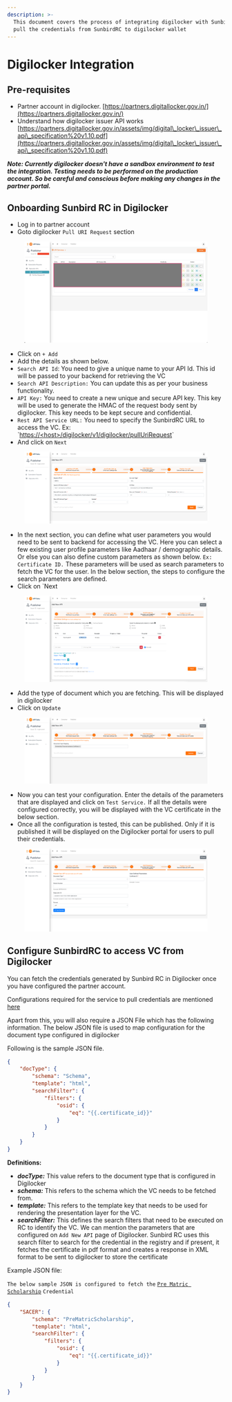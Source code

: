 ```yaml
---
description: >-
  This document covers the process of integrating digilocker with SunbirdRC, to
  pull the credentials from SunbirdRC to digilocker wallet
---
```


# Digilocker Integration

## Pre-requisites

* Partner account in digilocker. [https://partners.digitallocker.gov.in/](https://partners.digitallocker.gov.in/)
* Understand how digilocker issuer API works [https://partners.digitallocker.gov.in/assets/img/digital\_locker\_issuer\_api\_specification%20v1.10.pdf](https://partners.digitallocker.gov.in/assets/img/digital\_locker\_issuer\_api\_specification%20v1.10.pdf)

_**Note: Currently digilocker doesn't have a sandbox environment to test the integration. Testing needs to be performed on the production account. So be careful and conscious before making any changes in the partner portal.**_

## Onboarding Sunbird RC in Digilocker

* Log in to partner account
* Goto digilocker `Pull URI Request` section

<figure><img src="../.gitbook/assets/Screenshot 2023-05-25 at 5.35.55 PM.png" alt=""><figcaption></figcaption></figure>

* Click on `+ Add`
* Add the details as shown below.
* `Search API Id`: You need to give a unique name to your API Id. This id will be passed to your backend for retrieving the VC
* `Search API Description:` You can update this as per your business functionality.
* `API Key:` You need to create a new unique and secure API key. This key will be used to generate the HMAC of the request body sent by digilocker. This key needs to be kept secure and confidential.
* `Rest API Service URL:` You need to specify the SunbirdRC URL to access the VC. Ex: \`[https://\<host>/digilocker/v1/digilocker/pullUriRequest](../developer-documentation/broken-reference/)\`
* And click on `Next`

<figure><img src="../.gitbook/assets/image3.png" alt=""><figcaption></figcaption></figure>

* In the next section, you can define what user parameters you would need to be sent to backend for accessing the VC. Here you can select a few existing user profile parameters like Aadhaar / demographic details. Or else you can also define custom parameters as shown below. `Ex: Certificate ID.` These parameters will be used as search parameters to fetch the VC for the user. In the below section, the steps to configure the search parameters are defined.
* Click on \`Next

<figure><img src="../.gitbook/assets/image20.png" alt=""><figcaption></figcaption></figure>

* Add the type of document which you are fetching. This will be displayed in digilocker
* Click on `Update`

<figure><img src="../.gitbook/assets/image8.png" alt=""><figcaption></figcaption></figure>

* Now you can test your configuration. Enter the details of the parameters that are displayed and click on `Test Service.` If all the details were configured correctly, you will be displayed with the VC certificate in the below section.
* Once all the configuration is tested, this can be published. Only if it is published it will be displayed on the Digilocker portal for users to pull their credentials.

<figure><img src="../.gitbook/assets/image10 (1).png" alt=""><figcaption></figcaption></figure>

## Configure SunbirdRC to access VC from Digilocker

You can fetch the credentials generated by Sunbird RC in Digilocker once you have configured the partner account.

Configurations required for the service to pull credentials are mentioned [here](configuration.md#digilocker-certificate-api)

Apart from this, you will also require a JSON File which has the following information. The below JSON file is used to map configuration for the document type configured in digilocker

Following is the sample JSON file.

```json
{
    "docType": {
        "schema": "Schema",
        "template": "html",
        "searchFilter": {
            "filters": {
                "osid": {
                    "eq": "{{.certificate_id}}"
                }
            }
        }
    }
}
```

**Definitions:**

* _**docType:**_ This value refers to the document type that is configured in Digilocker
* _**schema:**_ This refers to the schema which the VC needs to be fetched from.
* _**template:**_ This refers to the template key that needs to be used for rendering the presentation layer for the VC.
* _**searchFilter:**_ This defines the search filters that need to be executed on RC to identify the VC. We can mention the parameters that are configured on `Add New API` page of Digilocker. Sunbird RC uses this search filter to search for the credential in the registry and if present, it fetches the certificate in pdf format and creates a response in XML format to be sent to digilocker to store the certificate

Example JSON file:

`The below sample JSON is configured to fetch the` [`Pre Matric Scholarship`](https://github.com/Sunbird-RC/demo-education-registry/blob/federated\_edu\_registry/sample\_schemas/PreMatricScholarship.json) `Credential`

```json
{
    "SACER": {
        "schema": "PreMatricScholarship",
        "template": "html",
        "searchFilter": {
            "filters": {
                "osid": {
                    "eq": "{{.certificate_id}}"
                }
            }
        }
    }
}
```

